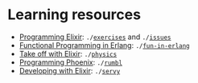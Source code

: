 # Learning resources

- [Programming Elixir](https://pragprog.com/book/elixir13/programming-elixir-1-3): `./`[`exercises`](https://github.com/stenowtf/learning-and-stuff/tree/master/exercises) and `./`[`issues`](https://github.com/stenowtf/learning-and-stuff/tree/master/issues)
- [Functional Programming in Erlang](https://www.futurelearn.com/courses/functional-programming-erlang): `./`[`fun-in-erlang`](https://github.com/stenowtf/learning-and-stuff/tree/master/fun-in-erlang)
- [Take off with Elixir](https://bigmachine.io/products/take-off-with-elixir/): `./`[`physics`](https://github.com/stenowtf/learning-and-stuff/tree/master/physics)
- [Programming Phoenix](https://pragprog.com/book/phoenix/programming-phoenix): `./`[`rumbl`](https://github.com/stenowtf/learning-and-stuff/tree/master/rumbl)
- [Developing with Elixir](https://online.pragmaticstudio.com/courses/elixir): `./`[`servy`](https://github.com/stenowtf/learning-and-stuff/tree/master/servy)
